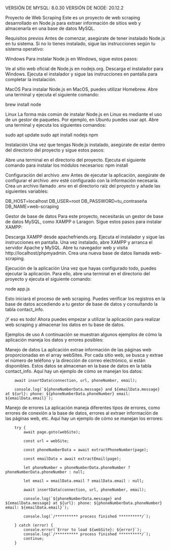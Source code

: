 VERSIÓN DE MYSQL: 8.0.30
VERSIÓN DE NODE: 20.12.2

Proyecto de Web Scraping
Este es un proyecto de web scraping desarrollado en Node.js para extraer información de sitios web y almacenarla en una base de datos MySQL.

Requisitos previos
Antes de comenzar, asegúrate de tener instalado Node.js en tu sistema. Si no lo tienes instalado, sigue las instrucciones según tu sistema operativo:

Windows
Para instalar Node.js en Windows, sigue estos pasos:

Ve al sitio web oficial de Node.js en nodejs.org.
Descarga el instalador para Windows.
Ejecuta el instalador y sigue las instrucciones en pantalla para completar la instalación.

MacOS
Para instalar Node.js en MacOS, puedes utilizar Homebrew. Abre una terminal y ejecuta el siguiente comando:

brew install node

Linux
La forma más común de instalar Node.js en Linux es mediante el uso de un gestor de paquetes. Por ejemplo, en Ubuntu puedes usar apt. Abre una terminal y ejecuta los siguientes comandos:

sudo apt update
sudo apt install nodejs npm




Instalación
Una vez que tengas Node.js instalado, asegúrate de estar dentro del directorio del proyecto y sigue estos pasos:

Abre una terminal en el directorio del proyecto.
Ejecuta el siguiente comando para instalar los módulos necesarios:
npm install

Configuración del archivo .env
Antes de ejecutar la aplicación, asegúrate de configurar el archivo .env  esté configurado con la información necesaria. Crea un archivo llamado .env en el directorio raíz del proyecto y añade las siguientes variables:

DB_HOST=localhost
DB_USER=root
DB_PASSWORD=tu_contraseña
DB_NAME=web-scraping




Gestor de base de datos
Para este proyecto, necesitarás un gestor de base de datos MySQL, como XAMPP o Laragon. Sigue estos pasos para instalar XAMPP:

Descarga XAMPP desde apachefriends.org.
Ejecuta el instalador y sigue las instrucciones en pantalla.
Una vez instalado, abre XAMPP y arranca el servidor Apache y MySQL.
Abre tu navegador web y visita http://localhost/phpmyadmin.
Crea una nueva base de datos llamada web-scraping.




Ejecución de la aplicación
Una vez que hayas configurado todo, puedes ejecutar la aplicación. Para ello, abre una terminal en el directorio del proyecto y ejecuta el siguiente comando:

node app.js

Esto iniciará el proceso de web scraping. Puedes verificar los registros en la base de datos accediendo a tu gestor de base de datos y consultando la tabla contact_info.

¡Y eso es todo! Ahora puedes empezar a utilizar la aplicación para realizar web scraping y almacenar los datos en tu base de datos.




Ejemplos de uso
A continuación se muestran algunos ejemplos de cómo la aplicación maneja los datos y errores posibles:

Manejo de datos
La aplicación extrae información de las páginas web proporcionadas en el array webSites. Por cada sitio web, se busca y extrae el número de teléfono y la dirección de correo electrónico, si están disponibles. Estos datos se almacenan en la base de datos en la tabla contact_info. Aquí hay un ejemplo de cómo se manejan los datos:

        await insertData(connection, url, phoneNumber, email);

        console.log(`${phoneNumberData.message} and ${emailData.message} at ${url}: phone: ${phoneNumberData.phoneNumber} email: ${emailData.email}`);

Manejo de errores
La aplicación maneja diferentes tipos de errores, como errores de conexión a la base de datos, errores al extraer información de las páginas web, etc. Aquí hay un ejemplo de cómo se manejan los errores:

        try {            
            await page.goto(webSite);
    
            const url = webSite;
    
            const phoneNumberData = await extractPhoneNumber(page);
            
            const emailData = await extractEmail(page);
    
            let phoneNumber = phoneNumberData.phoneNumber ? phoneNumberData.phoneNumber : null;

            let email = emailData.email ? emailData.email : null;

            await insertData(connection, url, phoneNumber, email);

            console.log(`${phoneNumberData.message} and ${emailData.message} at ${url}: phone: ${phoneNumberData.phoneNumber} email: ${emailData.email}`);

            console.log(`/********** process finished **********/`);

        } catch (error) {
            console.error(`Error to load ${webSite}: ${error}`);
            console.log(`/********** process finished **********/`);
            continue;
        }
